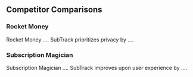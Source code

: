 
## Competitor Comparisons
### Rocket Money
Rocket Money ....
SubTrack prioritizes privacy by ....
### Subscription Magician
Subscription Magician ....
SubTrack improves upon user experience by ....
